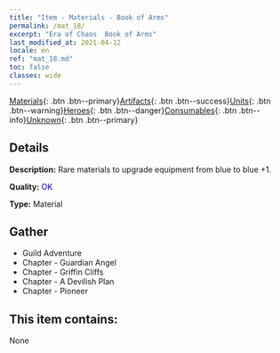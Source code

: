 ```yaml
---
title: "Item - Materials - Book of Arms"
permalink: /mat_18/
excerpt: "Era of Chaos  Book of Arms"
last_modified_at: 2021-04-12
locale: en
ref: "mat_18.md"
toc: false
classes: wide
---
```

 [Materials](/Items/){: .btn .btn--primary}[Artifacts](/Items/Artifacts/){: .btn .btn--success}[Units](/Items/Units/){: .btn .btn--warning}[Heroes](/Items/Heroes/){: .btn .btn--danger}[Consumables](/Items/Consumables/){: .btn .btn--info}[Unknown](/Items/Unknown/){: .btn .btn--primary}

## Details
 **Description:** Rare materials to upgrade equipment from blue to blue +1.

 **Quality:** <span style="color: #0000CD">OK</span>

 **Type:** Material

## Gather

*    Guild Adventure 
*    Chapter - Guardian Angel 
*    Chapter - Griffin Cliffs 
*    Chapter - A Devilish Plan 
*    Chapter - Pioneer 

## This item contains:

  None

